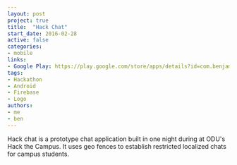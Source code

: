 ```yaml
---
layout: post
project: true
title:  "Hack Chat"
start_date: 2016-02-28
active: false
categories:
- mobile
links:
- Google Play: https://play.google.com/store/apps/details?id=com.benjaminearley.hackproject
tags:
- Hackathon
- Android
- Firebase
- Logo
authors:
- me
- ben
---
```


Hack chat is a prototype chat application built in one night during at ODU's Hack the Campus. It uses geo fences to establish restricted localized chats for campus students.
